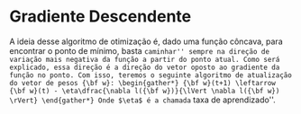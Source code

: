 # Gradiente Descendente

A ideia desse algoritmo de otimização é, dado uma função côncava, para encontrar o ponto de mínimo, basta `caminhar'' sempre na direção de variação mais negativa da função a partir do ponto atual. Como será explicado, essa direção é a direção do vetor oposto ao gradiente da função no ponto. Com isso, teremos o seguinte algoritmo de atualização do vetor de pesos {\bf w}: \begin{gather*} {\bf w}(t+1) \leftarrow {\bf w}(t) - \eta\dfrac{\nabla l({\bf w})}{\lVert \nabla l({\bf w}) \rVert} \end{gather*} Onde $\eta$ é a chamada` taxa de aprendizado''.
